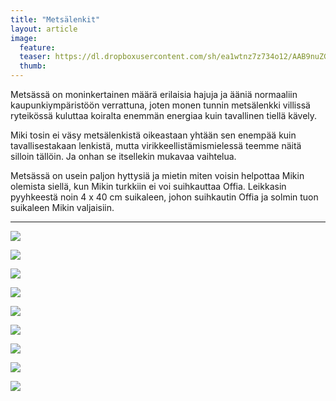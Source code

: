 ```yaml
---
title: "Metsälenkit"
layout: article
image:
  feature:
  teaser: https://dl.dropboxusercontent.com/sh/ea1wtnz7z734o12/AAB9nuZGug0GoD9CeC46mCZZa/aktivointi/metsalenkit/DSC10631-245px.jpg
  thumb:
---
```


Metsässä on moninkertainen määrä erilaisia hajuja ja ääniä normaaliin kaupunkiympäristöön verrattuna, joten monen tunnin metsälenkki villissä ryteikössä kuluttaa koiralta enemmän energiaa kuin tavallinen tiellä kävely.

Miki tosin ei väsy metsälenkistä oikeastaan yhtään sen enempää kuin tavallisestakaan lenkistä, mutta virikkeellistämismielessä teemme näitä silloin tällöin. Ja onhan se itsellekin mukavaa vaihtelua.

Metsässä on usein paljon hyttysiä ja mietin miten voisin helpottaa Mikin olemista siellä, kun Mikin turkkiin ei voi suihkauttaa Offia. Leikkasin pyyhkeestä noin 4 x 40 cm suikaleen, johon suihkautin Offia ja solmin tuon suikaleen Mikin valjaisiin.

---

[![](https://dl.dropboxusercontent.com/sh/ea1wtnz7z734o12/AADA0Xbkr8sbJOYXiKbFBpExa/aktivointi/metsalenkit/DSC10631_2-800px.jpg)](https://dl.dropboxusercontent.com/sh/ea1wtnz7z734o12/AADbSvLKr4FoXTHr_ARv3xLDa/aktivointi/metsalenkit/DSC10631_2.jpg)

[![](https://dl.dropboxusercontent.com/sh/ea1wtnz7z734o12/AAA3rZEy3xIQtKLnjYMELSg3a/aktivointi/metsalenkit/DSC10630_2-800px.jpg)](https://dl.dropboxusercontent.com/sh/ea1wtnz7z734o12/AACiLkQxsf0j6kK1_gwzWfAKa/aktivointi/metsalenkit/DSC10630_2.jpg)

[![](https://dl.dropboxusercontent.com/sh/ea1wtnz7z734o12/AADGBzAsGxmRiqiBuS51mRm7a/aktivointi/metsalenkit/DSC23761_2-800px.jpg)](https://dl.dropboxusercontent.com/sh/ea1wtnz7z734o12/AACmOUz79XQQEU_CpfX-jTkVa/aktivointi/metsalenkit/DSC23761_2.jpg)

[![](https://dl.dropboxusercontent.com/sh/ea1wtnz7z734o12/AAC2_MMfkUiRqAiWCuXn6upfa/aktivointi/metsalenkit/DSC29282_2-800px.jpg)](https://dl.dropboxusercontent.com/sh/ea1wtnz7z734o12/AABnQB454QG-TDO7MuicMSA-a/aktivointi/metsalenkit/DSC29282_2.jpg)

[![](https://dl.dropboxusercontent.com/sh/ea1wtnz7z734o12/AAAkoc0zwbifMPHBheyEEuoBa/aktivointi/metsalenkit/DSC10769_2-800px.jpg)](https://dl.dropboxusercontent.com/sh/ea1wtnz7z734o12/AACLyjhju7cJUAOxJQmj_sDca/aktivointi/metsalenkit/DSC10769_2.jpg)

[![](https://dl.dropboxusercontent.com/sh/ea1wtnz7z734o12/AACz9UD7EjwHxedvvQwPf3Naa/aktivointi/metsalenkit/DSC10790_2-800px.jpg)](https://dl.dropboxusercontent.com/sh/ea1wtnz7z734o12/AAD_cDlNaI-vkLu-i-2egi0na/aktivointi/metsalenkit/DSC10790_2.jpg)

[![](https://dl.dropboxusercontent.com/sh/ea1wtnz7z734o12/AAAyU923O2ATaupIMjyHuekPa/aktivointi/metsalenkit/DSC10807_2-800px.jpg)](https://dl.dropboxusercontent.com/sh/ea1wtnz7z734o12/AADP-OTjRFz9L-VuAvkHJTB7a/aktivointi/metsalenkit/DSC10807_2.jpg)

[![](https://dl.dropboxusercontent.com/sh/ea1wtnz7z734o12/AAAb8UltAZBur0BCq6-KNRQZa/aktivointi/metsalenkit/DSC07372_2-800px.jpg)](https://dl.dropboxusercontent.com/sh/ea1wtnz7z734o12/AABYsw-F2OVqUfo-A3YhVU2Aa/aktivointi/metsalenkit/DSC07372_2.jpg)

[![](https://dl.dropboxusercontent.com/sh/ea1wtnz7z734o12/AAAR08nicrBzymsjouCQViiya/aktivointi/metsalenkit/DSC07392_2-800px.jpg)](https://dl.dropboxusercontent.com/sh/ea1wtnz7z734o12/AACzU97H0g5ishXhyxfaRdWca/aktivointi/metsalenkit/DSC07392_2.jpg)
